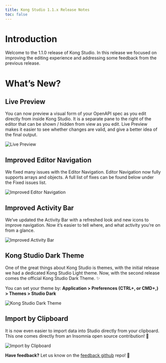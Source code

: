 ```yaml
---
title: Kong Studio 1.1.x Release Notes
toc: false
---
```


# Introduction

Welcome to the 1.1.0 release of Kong Studio. In this release we focused on 
improving the editing experience and addressing some feedback from the previous 
release.

# What’s New?

## Live Preview

You can now preview a visual form of your OpenAPI spec as you edit directly from 
inside Kong Studio. It is a separate pane to the right of the editor that can be 
shown / hidden from view as you edit. Live Preview makes it easier to see whether 
changes are valid, and give a better idea of the final output.

![Live Preview](https://doc-assets.konghq.com/studio/1.1/Studio_LivePreview_110.gif)

## Improved Editor Navigation

We fixed many issues with the Editor Navigation. Editor Navigation now fully 
supports arrays and objects. A full list of fixes can be found below under the 
Fixed issues list.

![Improved Editor Navigation](https://doc-assets.konghq.com/studio/1.1/Studio_ImprovedEditorNav_110.gif)

## Improved Activity Bar

We’ve updated the Activity Bar with a refreshed look and new icons to improve 
navigation. Now it’s easier to tell where, and what activity you’re on from a 
glance.

![Improved Activity Bar](https://doc-assets.konghq.com/studio/1.1/Studio_ImprovedActivityBar_110.png)

## Kong Studio Dark Theme

One of the great things about Kong Studio is themes, with the initial release we 
had a dedicated Kong Studio Light theme. Now, with the second release comes the 
official Kong Studio Dark Theme. ✨

You can set your theme by: **Application > Preferences (CTRL+, or CMD+,) > Themes > Studio Dark**

![Kong Studio Dark Theme](https://doc-assets.konghq.com/studio/1.1/Studio_DarkTheme_110.png)

## Import by Clipboard

It is now even easier to import data into Studio directly from your clipboard. 
This one comes directly from an Insomnia open source contribution! 🤗

![Import by Clipboard](https://doc-assets.konghq.com/studio/1.1/Studio_ImportByClipboard_110.gif)
  
**Have feedback?** Let us know on the [feedback github](https://github.com/kong/studio-feedback) repo! 💖
